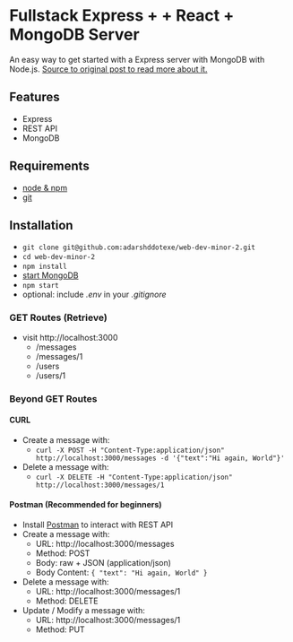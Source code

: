# Fullstack Express + + React +  MongoDB Server

An easy way to get started with a Express server with MongoDB with Node.js. [Source to original post to read more about it.](https://www.robinwieruch.de/mongodb-express-setup-tutorial/)

## Features

- Express
- REST API
- MongoDB

## Requirements

- [node & npm](https://nodejs.org/en/)
- [git](https://www.javatpoint.com/git-commands)

## Installation

- `git clone git@github.com:adarshddotexe/web-dev-minor-2.git`
- `cd web-dev-minor-2`
- `npm install`
- [start MongoDB](https://www.freecodecamp.org/news/learn-mongodb-a4ce205e7739/)
- `npm start`
- optional: include _.env_ in your _.gitignore_

### GET Routes (Retrieve)

- visit http://localhost:3000
  - /messages
  - /messages/1
  - /users
  - /users/1

### Beyond GET Routes

#### CURL

- Create a message with:
  - `curl -X POST -H "Content-Type:application/json" http://localhost:3000/messages -d '{"text":"Hi again, World"}'`
- Delete a message with:
  - `curl -X DELETE -H "Content-Type:application/json" http://localhost:3000/messages/1`

#### Postman (Recommended for beginners)

- Install [Postman](https://www.getpostman.com/apps) to interact with REST API
- Create a message with:
  - URL: http://localhost:3000/messages
  - Method: POST
  - Body: raw + JSON (application/json)
  - Body Content: `{ "text": "Hi again, World" }`
- Delete a message with:
  - URL: http://localhost:3000/messages/1
  - Method: DELETE
- Update / Modify a message with:
  - URL: http://localhost:3000/messages/1
  - Method: PUT
